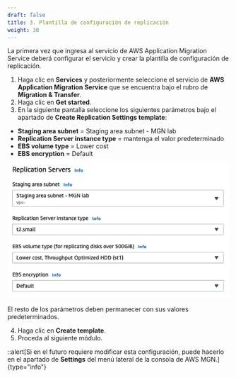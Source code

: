 ```yaml
---
draft: false
title: 3. Plantilla de configuración de replicación
weight: 30
---
```

La primera vez que ingresa al servicio de AWS Application Migration Service deberá configurar el servicio y crear la plantilla de configuración de replicación.

1. Haga clic en **Services** y posteriormente seleccione el servicio de **AWS Application Migration Service** que se encuentra bajo el rubro de **Migration & Transfer**.
2. Haga clic en **Get started**.
3. En la siguiente pantalla seleccione los siguientes parámetros bajo el apartado de **Create Replication Settings template**:

* **Staging area subnet** = Staging area subnet - MGN lab
* **Replication Server instance type** = mantenga el valor predeterminado
* **EBS volume type** = Lower cost
* **EBS encryption** = Default

![Plantilla de configuración de replicación](/static/images/mgn/configplantilla.png)

El resto de los parámetros deben permanecer con sus valores predeterminados.

4. Haga clic en **Create template**.
5. Proceda al siguiente módulo.

::alert[Si en el futuro requiere modificar esta configuración, puede hacerlo en el apartado de **Settings** del menú lateral de la consola de AWS MGN.]{type="info"}